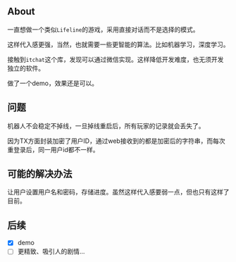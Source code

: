 ## About

一直想做一个类似`Lifeline`的游戏，采用直接对话而不是选择的模式。

这样代入感更强，当然，也就需要一些更智能的算法。比如机器学习，深度学习。

接触到`itchat`这个库，发现可以通过微信实现。这样降低开发难度，也无须开发独立的软件。

做了一个demo，效果还是可以。

## 问题
机器人不会稳定不掉线，一旦掉线重启后，所有玩家的记录就会丢失了。

因为TX方面封装加密了用户ID，通过web接收到的都是加密后的字符串，而每次重登录后，同一用户id都不一样。

## 可能的解决办法
让用户设置用户名和密码，存储进度。虽然这样代入感要弱一点，但也只有这样了目前。

## 后续
- [x] demo
- [ ] 更精致、吸引人的剧情...
